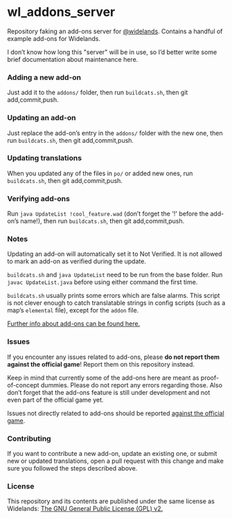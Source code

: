 # wl_addons_server
Repository faking an add-ons server for [@widelands](https://github.com/widelands/widelands). Contains a handful of example add-ons for Widelands.

I don’t know how long this "server" will be in use, so I’d better write some brief documentation about maintenance here.

### Adding a new add-on

Just add it to the `addons/` folder, then run `buildcats.sh`, then git add,commit,push.

### Updating an add-on

Just replace the add-on’s entry in the `addons/` folder with the new one, then run `buildcats.sh`, then git add,commit,push.

### Updating translations

When you updated any of the files in `po/` or added new ones, run `buildcats.sh`, then git add,commit,push.

### Verifying add-ons

Run `java UpdateList !cool_feature.wad` (don’t forget the '!' before the add-on’s name!), then run `buildcats.sh`, then git add,commit,push.

### Notes

Updating an add-on will automatically set it to Not Verified. It is not allowed to mark an add-on as verified during the update.

`buildcats.sh` and `java UpdateList` need to be run from the base folder. Run `javac UpdateList.java` before using either command the first time.

`buildcats.sh` usually prints some errors which are false alarms. This script is not clever enough to catch translatable strings in config scripts (such as a map’s `elemental` file), except for the `addon` file.

[Further info about add-ons can be found here.](https://github.com/Noordfrees/widelands/blob/addons/doc/sphinx/source/add-ons.rst)

### Issues

If you encounter any issues related to add-ons, please **do not report them against the official game**! Report them on this repository instead.

Keep in mind that currently some of the add-ons here are meant as proof-of-concept dummies. Please do not report any errors regarding those. Also don’t forget that the add-ons feature is still under development and not even part of the official game yet.

Issues not directly related to add-ons should be reported [against the official game](https://github.com/widelands/widelands/issues).

### Contributing

If you want to contribute a new add-on, update an existing one, or submit new or updated translations, open a pull request with this change and make sure you followed the steps described above.

### License

This repository and its contents are published under the same license as Widelands: [The GNU General Public License (GPL) v2.](https://github.com/widelands/widelands/blob/master/COPYING)
